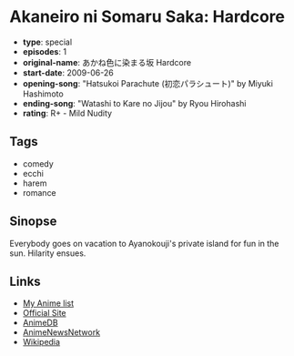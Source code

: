 # Akaneiro ni Somaru Saka: Hardcore

-   **type**: special
-   **episodes**: 1
-   **original-name**: あかね色に染まる坂 Hardcore
-   **start-date**: 2009-06-26
-   **opening-song**: "Hatsukoi Parachute (初恋パラシュート)" by Miyuki Hashimoto
-   **ending-song**: "Watashi to Kare no Jijou" by Ryou Hirohashi
-   **rating**: R+ - Mild Nudity

## Tags

-   comedy
-   ecchi
-   harem
-   romance

## Sinopse

Everybody goes on vacation to Ayanokouji's private island for fun in the sun. Hilarity ensues.

## Links

-   [My Anime list](https://myanimelist.net/anime/5772/Akaneiro_ni_Somaru_Saka__Hardcore)
-   [Official Site](http://www.mmv.co.jp/special/akasaka/)
-   [AnimeDB](http://anidb.info/perl-bin/animedb.pl?show=anime&aid=6025)
-   [AnimeNewsNetwork](http://www.animenewsnetwork.com/encyclopedia/anime.php?id=10563)
-   [Wikipedia](http://en.wikipedia.org/wiki/Akaneiro_ni_Somaru_Saka)
